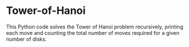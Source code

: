 # Tower-of-Hanoi
 This Python code solves the Tower of Hanoi problem recursively, printing each move and counting the total number of moves required for a given number of disks.

